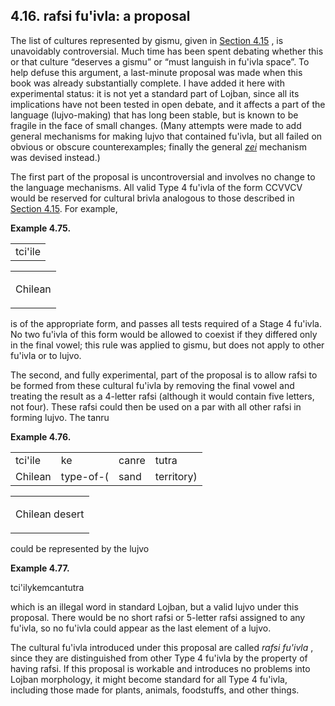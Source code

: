 <a id="section-rafsi-fuhivla"></a>4.16. <a id="c4s16"></a>rafsi fu'ivla: a proposal
-----------------------------------------------------------------------------------

The list of cultures represented by gismu, given in [Section 4.15](../section-cultural-gismu) , is unavoidably controversial. Much time has been spent debating whether this or that culture “deserves a gismu” or “must languish in fu'ivla space”. To help defuse this argument, a last-minute proposal was made when this book was already substantially complete. I have added it here with experimental status: it is not yet a standard part of Lojban, since all its implications have not been tested in open debate, and it affects a part of the language (lujvo-making) that has long been stable, but is known to be fragile in the face of small changes. (Many attempts were made to add general mechanisms for making lujvo that contained fu'ivla, but all failed on obvious or obscure counterexamples; finally the general _<a id="id-1.5.18.2.4.1" class="indexterm"></a>[_zei_](../go01#valsi-zei)_ mechanism was devised instead.)

The first part of the proposal is uncontroversial and involves no change to the language mechanisms. All valid Type 4 fu'ivla of the form CCVVCV would be reserved for cultural brivla analogous to those described in [Section 4.15](../section-cultural-gismu). For example,

<div class="interlinear-gloss-example example">
<a id="example-random-id-PMb2"></a>

**Example 4.75. <a id="id-1.5.18.4.1.1" class="indexterm"></a><a id="c4e16d1"></a>** 

<table class="interlinear-gloss"><colgroup></colgroup><tbody><tr class="jbo"><td>tci'ile</td></tr></tbody></table>

<table class="interlinear-gloss"><tbody><tr class="para"><td colspan="12321"><p class="natlang">Chilean</p></td></tr></tbody></table>

</div>  

is of the appropriate form, and passes all tests required of a Stage 4 fu'ivla. No two fu'ivla of this form would be allowed to coexist if they differed only in the final vowel; this rule was applied to gismu, but does not apply to other fu'ivla or to lujvo.

The second, and fully experimental, part of the proposal is to allow rafsi to be formed from these cultural fu'ivla by removing the final vowel and treating the result as a 4-letter rafsi (although it would contain five letters, not four). These rafsi could then be used on a par with all other rafsi in forming lujvo. The tanru

<div class="interlinear-gloss-example example">
<a id="example-random-id-hcR6"></a>

**Example 4.76. <a id="c4e16d2"></a>** 

<table class="interlinear-gloss"><colgroup></colgroup><tbody><tr class="jbo"><td>tci'ile</td><td>ke</td><td>canre</td><td>tutra</td></tr><tr class="gloss"><td>Chilean</td><td>type-of-(</td><td>sand</td><td>territory)</td></tr></tbody></table>

<table class="interlinear-gloss"><tbody><tr class="para"><td colspan="12321"><p class="natlang">Chilean desert</p></td></tr></tbody></table>

</div>  

could be represented by the lujvo

<div class="interlinear-gloss-example example">
<a id="example-random-id-0rzn"></a>

**Example 4.77. <a id="c4e16d3"></a>** 

<a id="id-1.5.18.9.2.1" class="indexterm"></a>tci'ilykemcantutra

</div>  

which is an illegal word in standard Lojban, but a valid lujvo under this proposal. There would be no short rafsi or 5-letter rafsi assigned to any fu'ivla, so no fu'ivla could appear as the last element of a lujvo.

The cultural fu'ivla introduced under this proposal are called _<a id="id-1.5.18.11.1.1" class="indexterm"></a>rafsi fu'ivla_ , since they are distinguished from other Type 4 fu'ivla by the property of having rafsi. If this proposal is workable and introduces no problems into Lojban morphology, it might become standard for all Type 4 fu'ivla, including those made for plants, animals, foodstuffs, and other things.